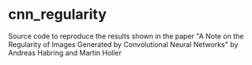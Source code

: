# cnn_regularity
Source code to reproduce the results shown in the paper "A Note on the Regularity of Images Generated by Convolutional Neural Networks" by Andreas Habring and Martin Holler
